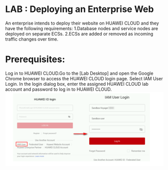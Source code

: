 # LAB : Deploying an Enterprise Web
An enterprise intends to deploy their website on HUAWEI CLOUD and they have the 
following requirements:
1.Database nodes and service nodes are deployed on separate ECSs.
2.ECSs are added or removed as incoming traffic changes over time.
# Prerequisites:
Log in to HUAWEI CLOUD.Go to the [Lab Desktop] and open the Google 
Chrome browser to access the HUAWEI CLOUD login page. Select IAM User Login. In the 
login dialog box, enter the assigned HUAWEI CLOUD lab account and password to log in to 
HUAWEI CLOUD.
![Huawei_login_Screen_Shot](imagess/login.png)
